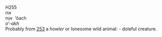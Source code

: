 <body>
  <p>H255<br>  אח  <br> אוַֹח  ‎  ‘ôach  <br><i>o‘-akh </i><br>Probably from <a href="h0253.htm">253</a>  a <i>howler</i> or lonesome wild animal: - doleful creature.<br></p>
 </body>